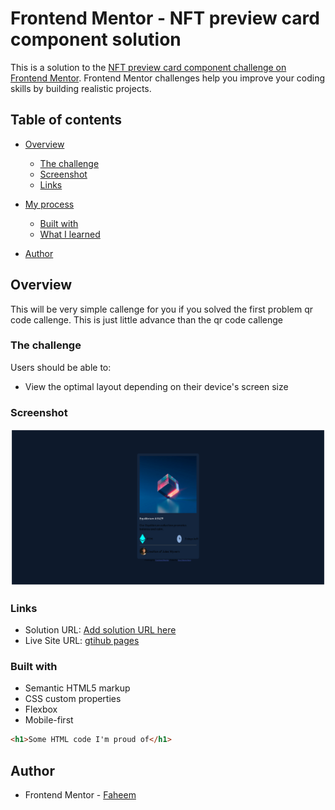 # Frontend Mentor - NFT preview card component solution

This is a solution to the [NFT preview card component challenge on Frontend Mentor](https://www.frontendmentor.io/challenges/nft-preview-card-component-SbdUL_w0U). Frontend Mentor challenges help you improve your coding skills by building realistic projects. 

## Table of contents

- [Overview](#overview)
  - [The challenge](#the-challenge)
  - [Screenshot](#screenshot)
  - [Links](#links)
- [My process](#my-process)
  - [Built with](#built-with)
  - [What I learned](#what-i-learned)

  
- [Author](#author)




## Overview
This will be very simple callenge for you if you solved the first problem qr code callenge.
This is just little advance than the qr code callenge

### The challenge

Users should be able to:

- View the optimal layout depending on their device's screen size


### Screenshot

![](images/screenshot.png)


### Links

- Solution URL: [Add solution URL here](https://github.com/darkrabel/Nft-callenge.git)
- Live Site URL: [gtihub pages](https://darkrabel.github.io/Nft-callenge/)

### Built with

- Semantic HTML5 markup
- CSS custom properties
- Flexbox
- Mobile-first 



```html
<h1>Some HTML code I'm proud of</h1>
```





## Author

- Frontend Mentor - [Faheem](https://www.frontendmentor.io/profile/darkrabel)

